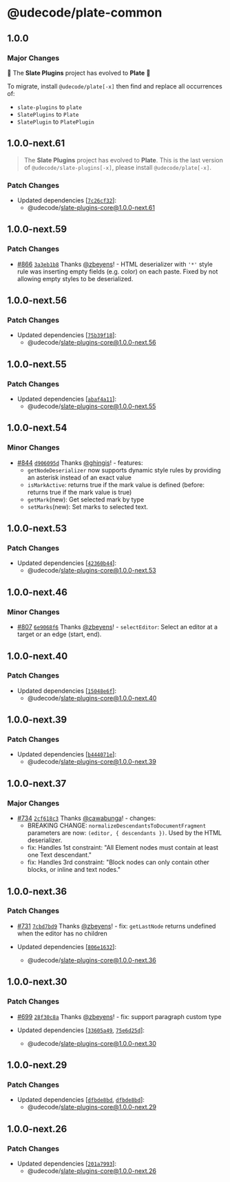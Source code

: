 # @udecode/plate-common

## 1.0.0

### Major Changes

🎉 The **Slate Plugins** project has evolved to **Plate** 🎉

To migrate, install `@udecode/plate[-x]` then find and replace all
occurrences of:
- `slate-plugins` to `plate`
- `SlatePlugins` to `Plate`
- `SlatePlugin` to `PlatePlugin`

## 1.0.0-next.61

> The **Slate Plugins** project has evolved to **Plate**. This is the
> last version of `@udecode/slate-plugins[-x]`, please install
> `@udecode/plate[-x]`.

### Patch Changes

- Updated dependencies [[`7c26cf32`](https://github.com/udecode/slate-plugins/commit/7c26cf32e8b501d531c6d823ab55bf361e228bc3)]:
  - @udecode/slate-plugins-core@1.0.0-next.61

## 1.0.0-next.59

### Patch Changes

- [#866](https://github.com/udecode/slate-plugins/pull/866) [`3a3eb1b8`](https://github.com/udecode/slate-plugins/commit/3a3eb1b8565789b7ba49e8170479df8245ed5b22) Thanks [@zbeyens](https://github.com/zbeyens)! - HTML deserializer with `'*'` style rule was inserting empty fields (e.g. color) on each paste. Fixed by not allowing empty styles to be deserialized.

## 1.0.0-next.56

### Patch Changes

- Updated dependencies [[`75b39f18`](https://github.com/udecode/slate-plugins/commit/75b39f18901d38f80847573cd3431ece1d1d4b3d)]:
  - @udecode/slate-plugins-core@1.0.0-next.56

## 1.0.0-next.55

### Patch Changes

- Updated dependencies [[`abaf4a11`](https://github.com/udecode/slate-plugins/commit/abaf4a11d3b69157983b6cf77b023a6008478a79)]:
  - @udecode/slate-plugins-core@1.0.0-next.55

## 1.0.0-next.54

### Minor Changes

- [#844](https://github.com/udecode/slate-plugins/pull/844) [`d906095d`](https://github.com/udecode/slate-plugins/commit/d906095d20cf8755a200d254f6c20c510a748f29) Thanks [@ghingis](https://github.com/ghingis)! - features:
  - `getNodeDeserializer` now supports dynamic style rules by providing an asterisk instead of an exact value
  - `isMarkActive`: returns true if the mark value is defined (before: returns true if the mark value is true)
  - `getMark`(new): Get selected mark by type
  - `setMarks`(new): Set marks to selected text.

## 1.0.0-next.53

### Patch Changes

- Updated dependencies [[`42360b44`](https://github.com/udecode/slate-plugins/commit/42360b444d6a2959847d5619eda32319e360e3af)]:
  - @udecode/slate-plugins-core@1.0.0-next.53

## 1.0.0-next.46

### Minor Changes

- [#807](https://github.com/udecode/slate-plugins/pull/807) [`6e9068f6`](https://github.com/udecode/slate-plugins/commit/6e9068f6f483b698b6b3aae6819333103504f41b) Thanks [@zbeyens](https://github.com/zbeyens)! - `selectEditor`: Select an editor at a target or an edge (start, end).

## 1.0.0-next.40

### Patch Changes

- Updated dependencies [[`15048e6f`](https://github.com/udecode/slate-plugins/commit/15048e6facbefc5fe21b0b9bd9a586f269cada89)]:
  - @udecode/slate-plugins-core@1.0.0-next.40

## 1.0.0-next.39

### Patch Changes

- Updated dependencies [[`b444071e`](https://github.com/udecode/slate-plugins/commit/b444071e2673803dba05c770c5dfbbde14f7a631)]:
  - @udecode/slate-plugins-core@1.0.0-next.39

## 1.0.0-next.37

### Major Changes

- [#734](https://github.com/udecode/slate-plugins/pull/734) [`2cf618c3`](https://github.com/udecode/slate-plugins/commit/2cf618c3a0220ca03c1d95e0b51d1ff58d73578c) Thanks [@cawabunga](https://github.com/cawabunga)! - changes:
  - BREAKING CHANGE: `normalizeDescendantsToDocumentFragment` parameters are now: `(editor, { descendants })`. Used by the HTML deserializer.
  - fix: Handles 1st constraint: "All Element nodes must contain at least one Text descendant."
  - fix: Handles 3rd constraint: "Block nodes can only contain other blocks, or inline and text nodes."

## 1.0.0-next.36

### Patch Changes

- [#731](https://github.com/udecode/slate-plugins/pull/731) [`7cbd7bd9`](https://github.com/udecode/slate-plugins/commit/7cbd7bd95b64e06fde38dcd68935984de8f3a82f) Thanks [@zbeyens](https://github.com/zbeyens)! - fix: `getLastNode` returns undefined when the editor has no children

- Updated dependencies [[`806e1632`](https://github.com/udecode/slate-plugins/commit/806e16322e655802822079d8540a6983a9dfb06e)]:
  - @udecode/slate-plugins-core@1.0.0-next.36

## 1.0.0-next.30

### Patch Changes

- [#699](https://github.com/udecode/slate-plugins/pull/699) [`28f30c8a`](https://github.com/udecode/slate-plugins/commit/28f30c8a6b0a2d245d6f6403c8399f2e59d98b92) Thanks [@zbeyens](https://github.com/zbeyens)! - fix: support paragraph custom type

- Updated dependencies [[`33605a49`](https://github.com/udecode/slate-plugins/commit/33605a495ccc3fd9b4f6cfdaf2eb0e6e59bd7a67), [`75e6d25d`](https://github.com/udecode/slate-plugins/commit/75e6d25de0f9cf2487adecff54c2993ebc795aa0)]:
  - @udecode/slate-plugins-core@1.0.0-next.30

## 1.0.0-next.29

### Patch Changes

- Updated dependencies [[`dfbde8bd`](https://github.com/udecode/slate-plugins/commit/dfbde8bd856e1e646e3d8fe2cbf1df8f9b8c67c3), [`dfbde8bd`](https://github.com/udecode/slate-plugins/commit/dfbde8bd856e1e646e3d8fe2cbf1df8f9b8c67c3)]:
  - @udecode/slate-plugins-core@1.0.0-next.29

## 1.0.0-next.26

### Patch Changes

- Updated dependencies [[`201a7993`](https://github.com/udecode/slate-plugins/commit/201a799342ff88405e120182d8554e70b726beea)]:
  - @udecode/slate-plugins-core@1.0.0-next.26
